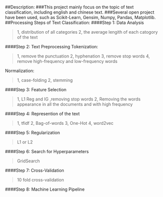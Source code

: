 ##Description:
###This project mainly focus on the topic of text classification, including english and chinese text.
###Several open project have been used, such as Scikit-Learn, Gensim, Numpy, Pandas, Matplotlib.
##Processing Steps of Text Classification:
####Step 1: Data Analysis
>1, distribution of all categories
>2, the average lengith of each catogory of the text

####Step 2: Text Preprocessing
Tokenization:
>1, remove the punctuation
>2, hyphenation
>3, remove stop words
>4, remove high-frequency and low-frequency words

Normalization:
>1, case-folding
>2, stemming

####Step 3: Feature Selection
>1, L1 Reg and IG ,removing stop words
>2, Removing the words appearance in all the documents and with high frequency

####Step 4: Represention of the text
>1, tfidf
>2, Bag-of-words
>3, One-Hot
>4, word2vec

####Step 5: Regularization
>L1 or L2

####Step 6: Search for Hyperparameters
>GridSearch

####Step 7: Cross-Validation
>10 fold cross-validation

####Step 8: Machine Learning Pipeline

